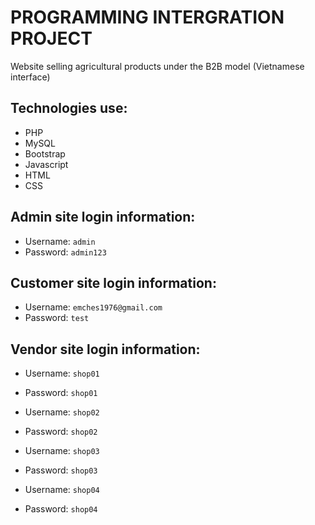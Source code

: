 # PROGRAMMING INTERGRATION PROJECT
Website selling agricultural products under the B2B model (Vietnamese interface)

## Technologies use:
* PHP
* MySQL
* Bootstrap
* Javascript
* HTML
* CSS

## Admin site login information:
* Username: `admin`
* Password: `admin123`

## Customer site login information:
* Username: `emches1976@gmail.com`
* Password: `test`

## Vendor site login information:
* Username: `shop01`
* Password: `shop01`  

* Username: `shop02`
* Password: `shop02`  

* Username: `shop03`
* Password: `shop03`  

* Username: `shop04`
* Password: `shop04`  

